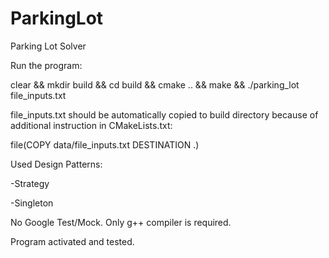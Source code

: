 # ParkingLot
Parking Lot Solver


Run the program:

clear && mkdir build && cd build && cmake .. && make && ./parking_lot file_inputs.txt

file_inputs.txt should be automatically copied to build directory because of additional instruction in CMakeLists.txt:

file(COPY data/file_inputs.txt DESTINATION .)


Used Design Patterns:

-Strategy

-Singleton


No Google Test/Mock. Only g++ compiler is required.

Program activated and tested.
